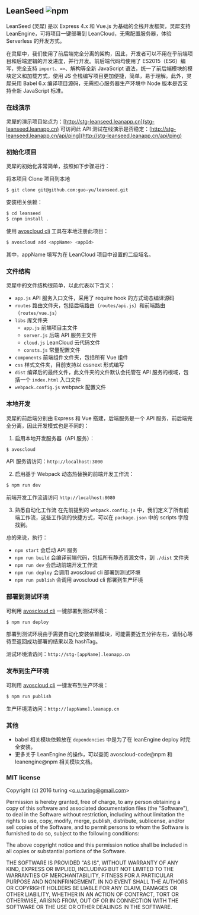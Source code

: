 ## LeanSeed ![npm](https://badge.fury.io/js/leanseed.png)

LeanSeed (灵犀) 是以 Express 4.x 和 Vue.js 为基础的全栈开发框架，灵犀支持 LeanEngine，可将项目一键部署到 LeanCloud，无需配置服务器，体验 Serverless 的开发方式。

在灵犀中，我们使用了前后端完全分离的架构，因此，开发者可以不用在乎前端项目和后端逻辑的开发进度，并行开发。前后端代码均使用了 ES2015（ES6）编写，完全支持 `import`、`=>`、解构等全新 JavaScript 语法，统一了前后端模块的模块定义和加载方式，使用 JS 全栈编写项目更加便捷，简单，易于理解。此外，灵犀采用 Babel 6.x 编译项目源码，无需担心服务器生产环境中 Node 版本是否支持全新 JavaScript 标准。

### 在线演示
灵犀的演示项目站点为：[http://stg-leanseed.leanapp.cn](stg-leanseed.leanapp.cn)
可访问此 API 测试在线演示是否稳定：[http://stg-leanseed.leanapp.cn/api/ping](http://stg-leanseed.leanapp.cn/api/ping)

### 初始化项目
灵犀的初始化非常简单，按照如下步骤进行：

将本项目 Clone 项目到本地

```bash
$ git clone git@github.com:guo-yu/leanseed.git
```
安装相关依赖：

```bash
$ cd leanseed
$ cnpm install .
```

使用 [avoscloud cli](https://www.npmjs.com/package/avoscloud-code) 工具在本地注册此项目：

```bash
$ avoscloud add <appName> <appId>
```
其中，appName 填写为在 LeanCloud 项目中设置的二级域名。
### 文件结构
灵犀中的文件结构很简单，以此代表以下含义：
- `app.js` API 服务入口文件，采用了 require hook 的方式动态编译源码
- `routes` 路由文件夹，包括后端路由（`routes/api.js`）和前端路由（`routes/vue.js`）
- `libs` 库文件夹
	* `app.js` 前端项目主文件
	* `server.js` 后端 API 服务主文件
	* `cloud.js` LeanCloud 云代码文件
	* `consts.js` 常量配置文件
- `components` 前端组件文件夹，包括所有 Vue 组件
- `css` 样式文件夹，目前支持以 cssnext 形式编写
- `dist` 编译后的最终文件，此文件夹的文件默认会托管在 API 服务的根域，包括一个 `index.html` 入口文件
- `webpack.config.js` webpack 配置文件

### 本地开发
灵犀的前后端分别由 Express 和 Vue 搭建，后端服务是一个 API 服务，前后端完全分离，因此开发模式也是不同的：

1. 启用本地开发服务器（API 服务）：

```bash
$ avoscloud
```
API 服务请访问：`http://localhost:3000`

2. 启用基于 Webpack 动态热替换的前端开发工作流：

```bash
$ npm run dev
```
前端开发工作流请访问 `http://localhost:8080`

3. 熟悉自动化工作流
在先前提到的 `webpack.config.js` 中，我们定义了所有前端工作流，这些工作流的快捷方式，可以在 `package.json` 中的 scripts 字段找到。

总的来说，执行：
- `npm start` 会启动 API 服务
- `npm run build` 会编译前端代码，包括所有静态资源文件，到 `./dist` 文件夹
- `npm run dev` 会启动前端开发工作流
- `npm run deploy` 会调用 avoscloud cli 部署到测试环境
- `npm run publish` 会调用 avoscloud cli 部署到生产环境

### 部署到测试环境
可利用 [avoscloud cli](https://www.npmjs.com/package/avoscloud-code) 一键部署到测试环境：

```bash
$ npm run deploy
```
部署到测试环境由于需要自动化安装依赖模块，可能需要近五分钟左右，请耐心等待至返回成功部署的结果以及 hashTag。

测试环境清访问：`http://stg-[appName].leanapp.cn`

### 发布到生产环境
可利用 [avoscloud cli](https://www.npmjs.com/package/avoscloud-code) 一键发布到生产环境：

```bash
$ npm run publish
```

生产环境清访问：`http://[appName].leanapp.cn`

### 其他
- babel 相关模块依赖放在 `dependencies` 中是为了在 leanEngine deploy 时完全安装。
- 更多关于 LeanEngine 的操作，可以查阅 avoscloud-code@npm 和 leanengine@npm 相关模块文档。

### MIT license
Copyright (c) 2016 turing &lt;o.u.turing@gmail.com&gt;

Permission is hereby granted, free of charge, to any person obtaining a copy
of this software and associated documentation files (the "Software"), to deal
in the Software without restriction, including without limitation the rights
to use, copy, modify, merge, publish, distribute, sublicense, and/or sell
copies of the Software, and to permit persons to whom the Software is
furnished to do so, subject to the following conditions:

The above copyright notice and this permission notice shall be included in
all copies or substantial portions of the Software.

THE SOFTWARE IS PROVIDED "AS IS", WITHOUT WARRANTY OF ANY KIND, EXPRESS OR
IMPLIED, INCLUDING BUT NOT LIMITED TO THE WARRANTIES OF MERCHANTABILITY,
FITNESS FOR A PARTICULAR PURPOSE AND NONINFRINGEMENT. IN NO EVENT SHALL THE
AUTHORS OR COPYRIGHT HOLDERS BE LIABLE FOR ANY CLAIM, DAMAGES OR OTHER
LIABILITY, WHETHER IN AN ACTION OF CONTRACT, TORT OR OTHERWISE, ARISING FROM,
OUT OF OR IN CONNECTION WITH THE SOFTWARE OR THE USE OR OTHER DEALINGS IN
THE SOFTWARE.

